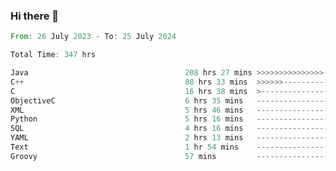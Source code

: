 ### Hi there 👋

<!--
**luoxuanzao/luoxuanzao** is a ✨ _special_ ✨ repository because its `README.md` (this file) appears on your GitHub profile.

Here are some ideas to get you started:

- 🔭 I’m currently working on ...
- 🌱 I’m currently learning ...
- 👯 I’m looking to collaborate on ...
- 🤔 I’m looking for help with ...
- 💬 Ask me about ...
- 📫 How to reach me: ...
- 😄 Pronouns: ...
- ⚡ Fun fact: ...
-->

<!--START_SECTION:waka-->

```rust
From: 26 July 2023 - To: 25 July 2024

Total Time: 347 hrs

Java                                   208 hrs 27 mins >>>>>>>>>>>>>>>----------   60.06 %
C++                                    88 hrs 33 mins  >>>>>>-------------------   25.52 %
C                                      16 hrs 38 mins  >------------------------   04.79 %
ObjectiveC                             6 hrs 35 mins   -------------------------   01.90 %
XML                                    5 hrs 46 mins   -------------------------   01.66 %
Python                                 5 hrs 16 mins   -------------------------   01.52 %
SQL                                    4 hrs 16 mins   -------------------------   01.23 %
YAML                                   2 hrs 13 mins   -------------------------   00.64 %
Text                                   1 hr 54 mins    -------------------------   00.55 %
Groovy                                 57 mins         -------------------------   00.28 %
```

<!--END_SECTION:waka-->